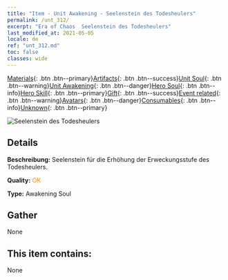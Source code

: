 ```yaml
---
title: "Item - Unit Awakening - Seelenstein des Todesheulers"
permalink: /unt_312/
excerpt: "Era of Chaos  Seelenstein des Todesheulers"
last_modified_at: 2021-05-05
locale: de
ref: "unt_312.md"
toc: false
classes: wide
---
```

 [Materials](/ItemsDE/){: .btn .btn--primary}[Artifacts](/ItemsDE/Artifacts/){: .btn .btn--success}[Unit Soul](/ItemsDE/UnitSoul/){: .btn .btn--warning}[Unit Awakening](/ItemsDE/UnitAwakening/){: .btn .btn--danger}[Hero Soul](/ItemsDE/HeroSoul/){: .btn .btn--info}[Hero Skill](/ItemsDE/HeroSkill/){: .btn .btn--primary}[Gift](/ItemsDE/Gift/){: .btn .btn--success}[Event related](/ItemsDE/Events/){: .btn .btn--warning}[Avatars](/ItemsDE/Avatars/){: .btn .btn--danger}[Consumables](/ItemsDE/Consumables/){: .btn .btn--info}[Unknown](/ItemsDE/Unknown/){: .btn .btn--primary}

 ![Seelenstein des Todesheulers](/images/u/tia_kuangzhanshi.jpg)

## Details
 **Beschreibung:** Seelenstein für die Erhöhung der Erweckungsstufe des Todesheulers.

 **Quality:** <span style="color: #FF8C00">OK</span>

 **Type:** Awakening Soul

## Gather

  None

## This item contains:

  None

